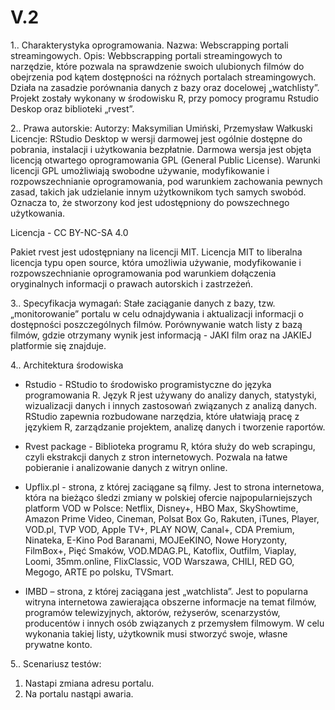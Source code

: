 # V.2
1.. Charakterystyka oprogramowania. 
Nazwa: Webscrapping portali streamingowych.
Opis: Webbscrapping portali streamingowych to narzędzie, które pozwala na sprawdzenie swoich  ulubionych filmów do obejrzenia pod kątem dostępności na różnych  portalach  streamingowych. Działa na zasadzie porównania danych z bazy  oraz docelowej „watchlisty”. Projekt zostały wykonany w środowisku R, przy pomocy programu Rstudio Deskop oraz biblioteki „rvest”.

2.. Prawa autorskie:
Autorzy: Maksymilian Umiński, Przemysław Wałkuski
Licencje: 
RStudio Desktop w wersji darmowej jest ogólnie dostępne do pobrania, instalacji i użytkowania bezpłatnie. Darmowa wersja jest objęta licencją otwartego oprogramowania GPL (General Public License). Warunki licencji GPL umożliwiają swobodne używanie, modyfikowanie i rozpowszechnianie oprogramowania, pod warunkiem zachowania pewnych zasad, takich jak udzielanie innym użytkownikom tych samych swobód. Oznacza to, że stworzony kod jest udostępniony do powszechnego użytkowania.

Licencja - CC BY-NC-SA 4.0

Pakiet rvest jest udostępniany na licencji MIT. Licencja MIT to liberalna licencja typu open source, która umożliwia używanie, modyfikowanie i rozpowszechnianie oprogramowania pod warunkiem dołączenia oryginalnych informacji o prawach autorskich i zastrzeżeń.

3.. Specyfikacja wymagań:
Stałe zaciąganie danych z bazy, tzw. „monitorowanie” portalu w celu odnajdywania i aktualizacji informacji o dostępności poszczególnych filmów.
Porównywanie watch listy z bazą filmów, gdzie otrzymany wynik jest informacją - JAKI film oraz na JAKIEJ platformie się znajduje.

4.. Architektura środowiska
- Rstudio - RStudio to środowisko programistyczne do języka programowania R. Język R jest używany do analizy danych, statystyki, wizualizacji danych i innych zastosowań związanych z analizą danych. RStudio zapewnia rozbudowane narzędzia, które ułatwiają pracę z językiem R, zarządzanie projektem, analizę danych i tworzenie raportów.
  
- Rvest package - Biblioteka programu R, która służy do web scrapingu, czyli ekstrakcji danych z stron internetowych. Pozwala na łatwe pobieranie i analizowanie danych z witryn online.
  
- Upflix.pl  - strona, z której zaciągane są filmy. Jest to strona internetowa, która na bieżąco śledzi zmiany w polskiej ofercie najpopularniejszych platform VOD w Polsce: Netflix, Disney+, HBO Max, SkyShowtime, Amazon Prime Video, Cineman, Polsat Box Go, Rakuten, iTunes, Player, VOD.pl, TVP VOD, Apple TV+, PLAY NOW, Canal+, CDA Premium, Ninateka, E-Kino Pod Baranami, MOJEeKINO, Nowe Horyzonty, FilmBox+, Pięć Smaków, VOD.MDAG.PL, Katoflix, Outfilm, Viaplay, Loomi, 35mm.online, FlixClassic, VOD Warszawa, CHILI, RED GO, Megogo, ARTE po polsku, TVSmart.
  
- IMBD – strona, z której zaciągana jest „watchlista”. Jest to popularna witryna internetowa zawierająca obszerne informacje na temat filmów, programów telewizyjnych, aktorów, reżyserów, scenarzystów, producentów i innych osób związanych z przemysłem filmowym. W celu wykonania takiej listy, użytkownik musi stworzyć swoje, własne prywatne konto.

5.. Scenariusz testów:
1. Nastapi zmiana adresu portalu.
2. Na portalu nastąpi awaria.
